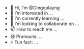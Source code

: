 - 👋 Hi, I’m @Diegoplayng
- 👀 I’m interested in ...
- 🌱 I’m currently learning ...
- 💞️ I’m looking to collaborate on ...
- 📫 How to reach me ...
- 😄 Pronouns: ...
- ⚡ Fun fact: ...

<!---
Diegoplayng/Diegoplayng is a ✨ special ✨ repository because its `README.md` (this file) appears on your GitHub profile.
You can click the Preview link to take a look at your changes.
--->
